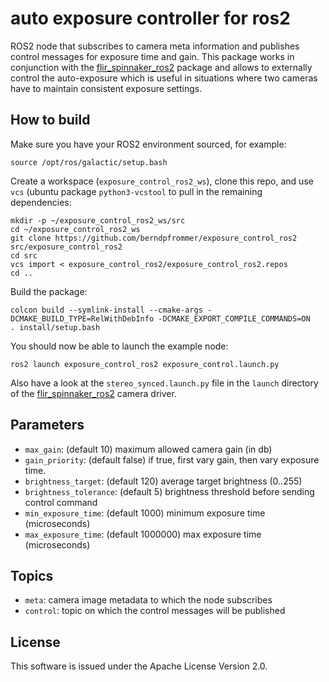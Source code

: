 # auto exposure controller for ros2
ROS2 node that subscribes to camera meta information and publishes
control messages for exposure time and gain. This package works in
conjunction with the
[flir_spinnaker_ros2](https://github.com/berndpfrommer/flir_spinnaker_ros2)
package and allows to externally control the auto-exposure which is
useful in situations where two cameras have to maintain consistent
exposure settings.


## How to build

Make sure you have your ROS2 environment sourced, for example:
```
source /opt/ros/galactic/setup.bash
```

Create a workspace (``exposure_control_ros2_ws``), clone this repo,
and use ``vcs`` (ubuntu package ``python3-vcstool`` to pull in the
remaining dependencies:

```
mkdir -p ~/exposure_control_ros2_ws/src
cd ~/exposure_control_ros2_ws
git clone https://github.com/berndpfrommer/exposure_control_ros2 src/exposure_control_ros2
cd src
vcs import < exposure_control_ros2/exposure_control_ros2.repos
cd ..
```

Build the package:
```
colcon build --symlink-install --cmake-args -DCMAKE_BUILD_TYPE=RelWithDebInfo -DCMAKE_EXPORT_COMPILE_COMMANDS=ON
. install/setup.bash
```

You should now be able to launch the example node:
```
ros2 launch exposure_control_ros2 exposure_control.launch.py

```
Also have a look at the ``stereo_synced.launch.py`` file in the ``launch``
directory of the
[flir_spinnaker_ros2](https://github.com/berndpfrommer/flir_spinnaker_ros2)
camera driver.

## Parameters

- ``max_gain``: (default 10) maximum allowed camera gain (in db)
- ``gain_priority``: (default false) if true, first vary gain, then vary exposure time.
- ``brightness_target``: (default 120) average target brightness (0..255)
- ``brightness_tolerance``: (default 5) brightness threshold before sending control command
- ``min_exposure_time``: (default 1000) minimum exposure time (microseconds)
- ``max_exposure_time``: (default 1000000) max exposure time (microseconds)

## Topics

- ``meta``: camera image metadata to which the node subscribes
- ``control``: topic on which the control messages will be published

## License

This software is issued under the Apache License Version 2.0.
